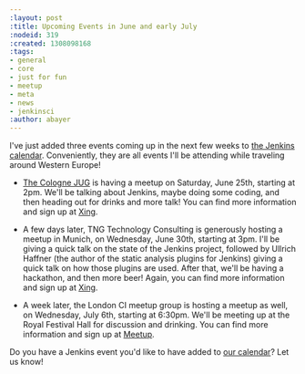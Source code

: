 ```yaml
---
:layout: post
:title: Upcoming Events in June and early July
:nodeid: 319
:created: 1308098168
:tags:
- general
- core
- just for fun
- meetup
- meta
- news
- jenkinsci
:author: abayer
---
```

I've just added three events coming up in the next few weeks to [the Jenkins calendar](http://jenkins-ci.org/calendar). Conveniently, they are all events I'll be attending while traveling around Western Europe!

* [The Cologne JUG](http://jugcologne.org) is having a meetup on Saturday, June 25th, starting at 2pm. We'll be talking about Jenkins, maybe doing some coding, and then heading out for drinks and more talk! You can find more information and sign up at [Xing](https://www.xing.com/events/jugc-jenkins-town-763587).

* A few days later, TNG Technology Consulting is generously hosting a meetup in Munich, on Wednesday, June 30th, starting at 3pm. I'll be giving a quick talk on the state of the Jenkins project, followed by Ullrich Haffner (the author of the static analysis plugins for Jenkins) giving a quick talk on how those plugins are used. After that, we'll be having a hackathon, and then more beer! Again, you can find more information and sign up at [Xing](https://www.xing.com/events/jenkins-treffen-munchen-30-06-2011-776226).

* A week later, the London CI meetup group is hosting a meetup as well, on Wednesday, July 6th, starting at 6:30pm. We'll be meeting up at the Royal Festival Hall for discussion and drinking. You can find more information and sign up at [Meetup](http://www.meetup.com/Continuous-Integration-London/events/21752121/).

Do you have a Jenkins event you'd like to have added to [our calendar](http://jenkins-ci.org/calendar)? Let us know!

<!--break-->
